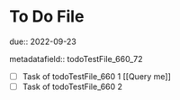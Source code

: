 # To Do File

due:: 2022-09-23

metadatafield:: todoTestFile_660\_72

- [ ] Task of todoTestFile_660 1 [[Query me]]
- [ ] Task of todoTestFile_660 2
